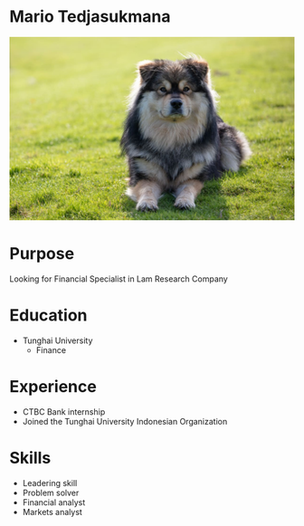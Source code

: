 # Mario Tedjasukmana

![](dog.jpg)

# Purpose

Looking for Financial Specialist in Lam Research Company

# Education

- Tunghai University
  - Finance

# Experience

- CTBC Bank internship
- Joined the Tunghai University Indonesian Organization

# Skills

- Leadering skill
- Problem solver
- Financial analyst
- Markets analyst